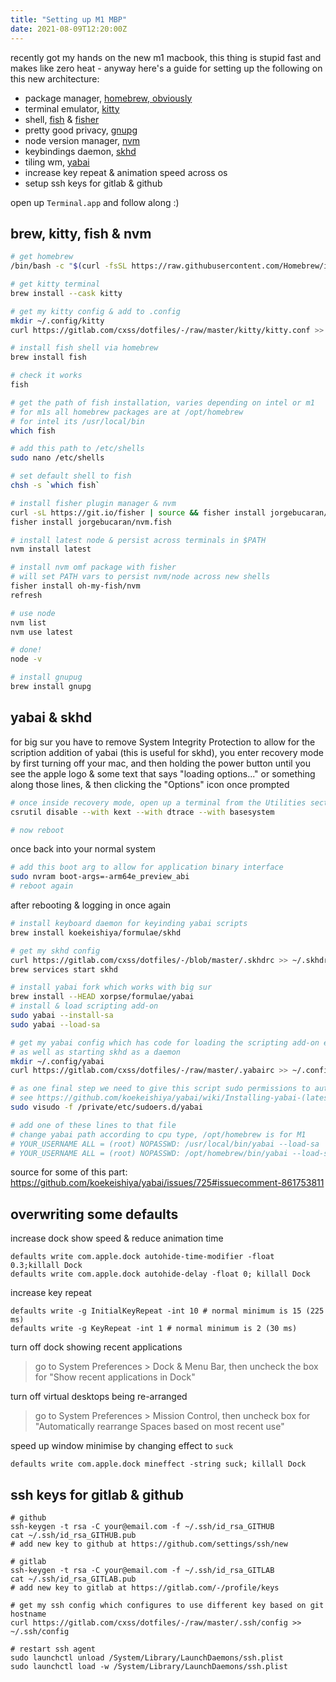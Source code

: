```yaml
---
title: "Setting up M1 MBP"
date: 2021-08-09T12:20:00Z
---
```


recently got my hands on the new m1 macbook, this thing is stupid fast and makes like zero heat - anyway here's a guide for setting up the following on this new architecture:

* package manager, [homebrew, obviously](https://brew.sh/)
* terminal emulator, [kitty](https://sw.kovidgoyal.net/kitty/)
* shell, [fish](https://fishshell.com/) & [fisher](https://github.com/jorgebucaran/fisher/issues)
* pretty good privacy, [gnupg](https://formulae.brew.sh/formula/gnupg)
* node version manager, [nvm](https://github.com/nvm-sh/nvm)
* keybindings daemon, [skhd](https://github.com/koekeishiya/skhd)
* tiling wm, [yabai](https://github.com/koekeishiya/yabai)
* increase key repeat & animation speed across os
* setup ssh keys for gitlab & github

open up `Terminal.app` and follow along :)

## brew, kitty, fish & nvm

```bash
# get homebrew
/bin/bash -c "$(curl -fsSL https://raw.githubusercontent.com/Homebrew/install/HEAD/install.sh)"

# get kitty terminal
brew install --cask kitty

# get my kitty config & add to .config
mkdir ~/.config/kitty
curl https://gitlab.com/cxss/dotfiles/-/raw/master/kitty/kitty.conf >> ~/.config/kitty/kitty.conf

# install fish shell via homebrew
brew install fish

# check it works 
fish

# get the path of fish installation, varies depending on intel or m1 
# for m1s all homebrew packages are at /opt/homebrew
# for intel its /usr/local/bin
which fish

# add this path to /etc/shells
sudo nano /etc/shells

# set default shell to fish
chsh -s `which fish`

# install fisher plugin manager & nvm
curl -sL https://git.io/fisher | source && fisher install jorgebucaran/fisher
fisher install jorgebucaran/nvm.fish

# install latest node & persist across terminals in $PATH
nvm install latest

# install nvm omf package with fisher
# will set PATH vars to persist nvm/node across new shells
fisher install oh-my-fish/nvm
refresh

# use node
nvm list
nvm use latest

# done!
node -v

# install gnupug
brew install gnupg
```

## yabai & skhd

for big sur you have to remove System Integrity Protection to allow for the scription addition of yabai (this is useful for skhd), you enter recovery mode by first turning off your mac, and then holding the power button until you see the apple logo & some text that says "loading options..." or something along those lines, & then clicking the "Options" icon once prompted

```bash
# once inside recovery mode, open up a terminal from the Utilities section in the top bar
csrutil disable --with kext --with dtrace --with basesystem

# now reboot
```

once back into your normal system

```bash
# add this boot arg to allow for application binary interface
sudo nvram boot-args=-arm64e_preview_abi
# reboot again
```

after rebooting & logging in once again

```bash
# install keyboard daemon for keyinding yabai scripts
brew install koekeishiya/formulae/skhd

# get my skhd config
curl https://gitlab.com/cxss/dotfiles/-/blob/master/.skhdrc >> ~/.skhdrc
brew services start skhd

# install yabai fork which works with big sur
brew install --HEAD xorpse/formulae/yabai
# install & load scripting add-on
sudo yabai --install-sa
sudo yabai --load-sa

# get my yabai config which has code for loading the scripting add-on every time yabai starts
# as well as starting skhd as a daemon
mkdir ~/.config/yabai
curl https://gitlab.com/cxss/dotfiles/-/raw/master/.yabairc >> ~/.config/yabai/yabairc

# as one final step we need to give this script sudo permissions to automatically start the scripting add-on
# see https://github.com/koekeishiya/yabai/wiki/Installing-yabai-(latest-release)#macos-big-sur---automatically-load-scripting-addition-on-startup
sudo visudo -f /private/etc/sudoers.d/yabai

# add one of these lines to that file
# change yabai path according to cpu type, /opt/homebrew is for M1
# YOUR_USERNAME ALL = (root) NOPASSWD: /usr/local/bin/yabai --load-sa
# YOUR_USERNAME ALL = (root) NOPASSWD: /opt/homebrew/bin/yabai --load-sa
```

source for some of this part: <https://github.com/koekeishiya/yabai/issues/725#issuecomment-861753811>

## overwriting some defaults

increase dock show speed & reduce animation time

```shell
defaults write com.apple.dock autohide-time-modifier -float 0.3;killall Dock
defaults write com.apple.dock autohide-delay -float 0; killall Dock
```

increase key repeat

```shell
defaults write -g InitialKeyRepeat -int 10 # normal minimum is 15 (225 ms)
defaults write -g KeyRepeat -int 1 # normal minimum is 2 (30 ms)
```

turn off dock showing recent applications

> go to System Preferences > Dock & Menu Bar, then uncheck the box for "Show recent applications in Dock"

turn off virtual desktops being re-arranged

> go to System Preferences > Mission Control, then uncheck box for "Automatically rearrange Spaces based on most recent use"

speed up window minimise by changing effect to `suck`

```shell
defaults write com.apple.dock mineffect -string suck; killall Dock
```

## ssh keys for gitlab & github

```shell
# github
ssh-keygen -t rsa -C your@email.com -f ~/.ssh/id_rsa_GITHUB
cat ~/.ssh/id_rsa_GITHUB.pub
# add new key to github at https://github.com/settings/ssh/new

# gitlab
ssh-keygen -t rsa -C your@email.com -f ~/.ssh/id_rsa_GITLAB
cat ~/.ssh/id_rsa_GITLAB.pub
# add new key to gitlab at https://gitlab.com/-/profile/keys

# get my ssh config which configures to use different key based on git hostname
curl https://gitlab.com/cxss/dotfiles/-/raw/master/.ssh/config >> ~/.ssh/config

# restart ssh agent
sudo launchctl unload /System/Library/LaunchDaemons/ssh.plist
sudo launchctl load -w /System/Library/LaunchDaemons/ssh.plist 
```
